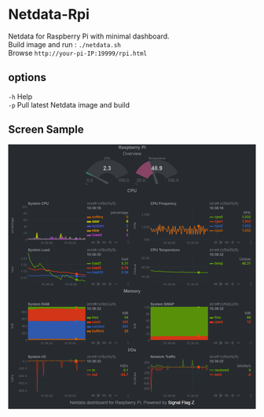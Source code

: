 # Netdata-Rpi
Netdata for Raspberry Pi with minimal dashboard.  
Build image and run : `./netdata.sh`  
Browse `http://your-pi-IP:19999/rpi.html`  
## options
`-h` Help  
`-p` Pull latest Netdata image and build  
## Screen Sample
![RPi Dashboard](https://github.com/SignalFlagZ/Dockerfiles/blob/images/Netdata%20for%20RPi%20Dashboard01.png "RPi Dashboard")
